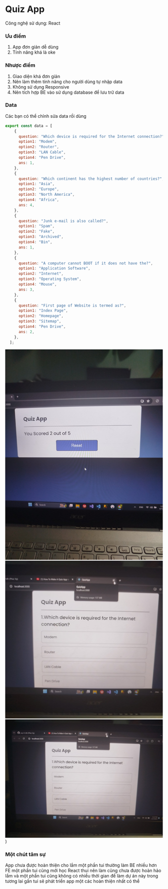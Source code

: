 # Quiz App

Công nghệ sử dụng: React

### Ưu điểm 
1. App đơn giản dễ dùng 
2. Tính năng khá là oke

### Nhược điểm
1. Giao diện khá đơn giản 
2. Nên làm thêm tính năng cho người dùng tự nhập data
3. Không sử dụng Responsive
4. Nên tích hợp BE vào sử dụng database để lưu trữ data


### Data

Các bạn có thể chỉnh sửa data rồi dùng 
``` js
export const data = [
    {
      question: "Which device is required for the Internet connection?",
      option1: "Modem",
      option2: "Router",
      option3: "LAN Cable",
      option4: "Pen Drive",
      ans: 1,
    },
    {
      question: "Which continent has the highest number of countries?",
      option1: "Asia",
      option2: "Europe",
      option3: "North America",
      option4: "Africa",
      ans: 4,
    },
    {
      question: "Junk e-mail is also called?",
      option1: "Spam",
      option2: "Fake",
      option3: "Archived",
      option4: "Bin",
      ans: 1,
    },
    {
      question: "A computer cannot BOOT if it does not have the?",
      option1: "Application Software",
      option2: "Internet",
      option3: "Operating System",
      option4: "Mouse",
      ans: 3,
    },
    {
      question: "First page of Website is termed as?",
      option1: "Index Page",
      option2: "Homepage",
      option3: "Sitemap",
      option4: "Pen Drive",
      ans: 2,
    },
  ];
  ```

![app](./images/z5325880913422_a0ff091b5f58e46ff95c8307732561d3.jpg)
![app](./images/z5325880913896_666f3c0e2cda4141d401e984206f6c82.jpg)
![app](./images/z5325880920573_c186305b0da43245cab500c5d103d056.jpg))

### Một chút tâm sự
App chưa được hoàn thiện cho lắm một phần tui thường làm BE nhiều hơn FE một phần tui cũng mới học React thui nên làm cũng chưa được hoàn hảo lắm và một phần tui cũng không có nhiều thời gian để làm dự án này trong tương lai gần tui sẽ phát triển app một các hoàn thiện nhất có thể